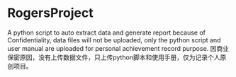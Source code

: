 # RogersProject
A python script to auto extract data and generate report
because of Confidentiality, data files will not be uploaded, only the python script and user manual are uploaded for personal achievement record purpose.
因商业保密原因，没有上传数据文件，只上传python脚本和使用手册，仅为记录个人原创项目。
